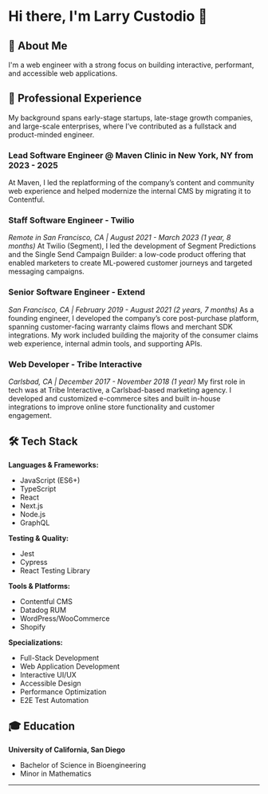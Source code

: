 # Hi there, I'm Larry Custodio 👋

## 🚀 About Me

I'm a web engineer with a strong focus on building interactive, performant, and accessible web applications.

## 💼 Professional Experience
My background spans early-stage startups, late-stage growth companies, and large-scale enterprises, where I’ve contributed as a fullstack and product-minded engineer.

### Lead Software Engineer @ Maven Clinic in New York, NY from 2023 - 2025
At Maven, I led the replatforming of the company’s content and community web experience and helped modernize the internal CMS by migrating it to Contentful.

### Staff Software Engineer - Twilio
*Remote in San Francisco, CA | August 2021 - March 2023 (1 year, 8 months)*
At Twilio (Segment), I led the development of Segment Predictions and the Single Send Campaign Builder: a low-code product offering that enabled marketers to create ML-powered customer journeys and targeted messaging campaigns.

### Senior Software Engineer - Extend
*San Francisco, CA | February 2019 - August 2021 (2 years, 7 months)*
As a founding engineer, I developed the company’s core post-purchase platform, spanning customer-facing warranty claims flows and merchant SDK integrations. My work included building the majority of the consumer claims web experience, internal admin tools, and supporting APIs.

### Web Developer - Tribe Interactive
*Carlsbad, CA | December 2017 - November 2018 (1 year)*
My first role in tech was at Tribe Interactive, a Carlsbad-based marketing agency. I developed and customized e-commerce sites and built in-house integrations to improve online store functionality and customer engagement.

## 🛠️ Tech Stack

**Languages & Frameworks:**
- JavaScript (ES6+)
- TypeScript
- React
- Next.js
- Node.js
- GraphQL

**Testing & Quality:**
- Jest
- Cypress
- React Testing Library

**Tools & Platforms:**
- Contentful CMS
- Datadog RUM
- WordPress/WooCommerce
- Shopify

**Specializations:**
- Full-Stack Development
- Web Application Development
- Interactive UI/UX
- Accessible Design
- Performance Optimization
- E2E Test Automation

## 🎓 Education

**University of California, San Diego**
- Bachelor of Science in Bioengineering
- Minor in Mathematics

---
